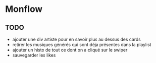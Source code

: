 # Monflow

## TODO
- ajouter une div artiste pour en savoir plus au dessus des cards
- retirer les musiques générés qui sont déja présentes dans la playlist
- ajouter un histo de tout ce dont on a cliqué sur le swiper
- sauvegarder les likes
